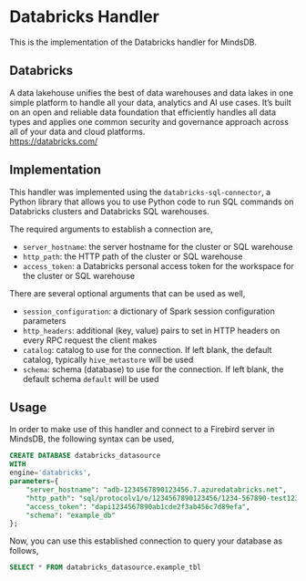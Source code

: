 # Databricks Handler

This is the implementation of the Databricks handler for MindsDB.

## Databricks
A data lakehouse unifies the best of data warehouses and data lakes in one simple platform to handle all your data, analytics and AI use cases. It’s built on an open and reliable data foundation that efficiently handles all data types and applies one common security and governance approach across all of your data and cloud platforms.<br>
https://databricks.com/

## Implementation
This handler was implemented using the `databricks-sql-connector`, a Python library that allows you to use Python code to run SQL commands on Databricks clusters and Databricks SQL warehouses.

The required arguments to establish a connection are,
* `server_hostname`: the server hostname for the cluster or SQL warehouse
* `http_path`: the HTTP path of the cluster or SQL warehouse
* `access_token`: a Databricks personal access token for the workspace for the cluster or SQL warehouse

There are several optional arguments that can be used as well,
* `session_configuration`: a dictionary of Spark session configuration parameters
* `http_headers`: additional (key, value) pairs to set in HTTP headers on every RPC request the client makes
* `catalog`: catalog to use for the connection. If left blank, the default catalog, typically `hive_metastore` will be used
* `schema`: schema (database) to use for the connection. If left blank, the default schema `default` will be used

## Usage
In order to make use of this handler and connect to a Firebird server in MindsDB, the following syntax can be used,
~~~~sql
CREATE DATABASE databricks_datasource
WITH
engine='databricks',
parameters={
    "server_hostname": "adb-1234567890123456.7.azuredatabricks.net",
    "http_path": "sql/protocolv1/o/1234567890123456/1234-567890-test123",
    "access_token": "dapi1234567890ab1cde2f3ab456c7d89efa",
    "schema": "example_db"
};
~~~~

Now, you can use this established connection to query your database as follows,
~~~~sql
SELECT * FROM databricks_datasource.example_tbl
~~~~